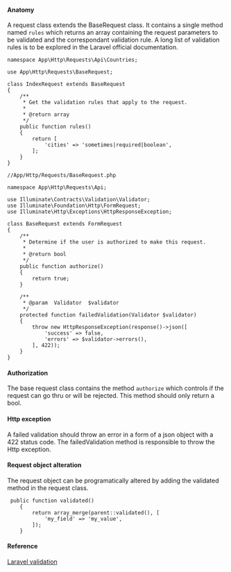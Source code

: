 #### Anatomy

A request class extends the BaseRequest class. 
It contains a single method named `rules` which returns an array containing the request parameters to be validated and the correspondant validation rule.
A long list of validation rules is to be explored in the Laravel official documentation.

```
namespace App\Http\Requests\Api\Countries;

use App\Http\Requests\BaseRequest;

class IndexRequest extends BaseRequest
{
    /**
     * Get the validation rules that apply to the request.
     *
     * @return array
     */
    public function rules()
    {
        return [
            'cities' => 'sometimes|required|boolean',
        ];
    }
}

```

```
//App/Http/Requests/BaseRequest.php

namespace App\Http\Requests\Api;

use Illuminate\Contracts\Validation\Validator;
use Illuminate\Foundation\Http\FormRequest;
use Illuminate\Http\Exceptions\HttpResponseException;

class BaseRequest extends FormRequest
{
    /**
     * Determine if the user is authorized to make this request.
     *
     * @return bool
     */
    public function authorize()
    {
        return true;
    }

    /**
     * @param  Validator  $validator
     */
    protected function failedValidation(Validator $validator)
    {
        throw new HttpResponseException(response()->json([
            'success' => false,
            'errors' => $validator->errors(),
        ], 422));
    }
}

```

#### Authorization
The base request class contains the method `authorize` which controls if the request can go thru or will be rejected. This method should only return a bool.

#### Http exception
A failed validation should throw an error in a form of a json object with a 422 status code. 
The failedValidation method is responsible to throw the Http exception.

#### Request object alteration

The request object can be programatically altered by adding the validated method in the request class.

```
 public function validated()
    {
        return array_merge(parent::validated(), [
            'my_field' => 'my_value',
        ]);
    }
```

#### Reference
<p class="m-0 mb-05"><a class="link" href="https://laravel.com/docs/8.x/validation" target="_blank">Laravel validation</a></p>

